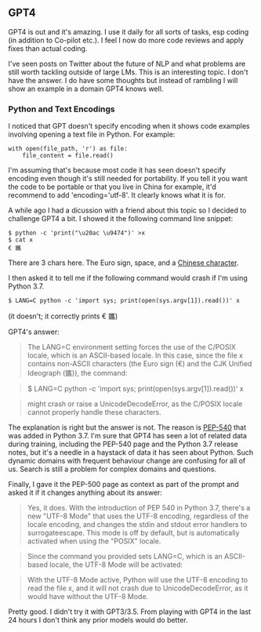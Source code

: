## GPT4

GPT4 is out and it's amazing. I use it daily for all sorts of tasks, esp coding (in addition to Co-pilot etc.). I feel I now do more code reviews and apply fixes than actual coding.

I've seen posts on Twitter about the future of NLP and what problems are still worth tackling outside of large LMs. This is an interesting topic. I don't have the answer. I do have some thoughts but instead of rambling I will show an example in a domain GPT4 knows well. 

### Python and Text Encodings

I noticed that GPT doesn't specify encoding when it shows code examples involving opening a text file in Python. For example:

```
with open(file_path, 'r') as file:
    file_content = file.read()
```

I'm assuming that's because most code it has seen doesn't specify encoding even though it's still needed for portability. If you tell it you want the code to be portable or that you live in China for example, it'd recommend to add 'encoding='utf-8'. It clearly knows what it is for. 

A while ago I had a dicussion with a friend about this topic so I decided to challenge GPT4 a bit. I showed it the following command line snippet:

```
$ python -c 'print("\u20ac \u9474")' >x
$ cat x
€ 鑴
```
There are 3 chars here. The Euro sign, space, and a [Chinese character](https://www.compart.com/en/unicode/U+9474).

I then asked it to tell me if the following command would crash if I'm using Python 3.7. 

```
$ LANG=C python -c 'import sys; print(open(sys.argv[1]).read())' x
```

(it doesn't; it correctly prints € 鑴)

GPT4's answer:

> The LANG=C environment setting forces the use of the C/POSIX locale, which is an ASCII-based locale. In this case, since the file x contains non-ASCII characters (the Euro sign (€) and the CJK Unified Ideograph (鑴)), the command:

> $ LANG=C python -c 'import sys; print(open(sys.argv[1]).read())' x

> might crash or raise a UnicodeDecodeError, as the C/POSIX locale cannot properly handle these characters.


The explanation is right but the answer is not. The reason is [PEP-540](https://peps.python.org/pep-0540) that was added in Python 3.7. I'm sure that GPT4 has seen a lot of related data during training, including the PEP-540 page and the Python 3.7 release notes, but it's a needle in a haystack of data it has seen about Python. Such dynamic domains with frequent behaviour change are confusing for all of us. Search is still a problem for complex domains and questions. 

Finally, I gave it the PEP-500 page as context as part of the prompt and asked it if it changes anything about its answer:

> Yes, it does. With the introduction of PEP 540 in Python 3.7, there's a new "UTF-8 Mode" that uses the UTF-8 encoding, regardless of the locale encoding, and changes the stdin and stdout error handlers to surrogateescape. This mode is off by default, but is automatically activated when using the "POSIX" locale.

> Since the command you provided sets LANG=C, which is an ASCII-based locale, the UTF-8 Mode will be activated:

> With the UTF-8 Mode active, Python will use the UTF-8 encoding to read the file x, and it will not crash due to UnicodeDecodeError, as it would have without the UTF-8 Mode.

Pretty good. I didn't try it with GPT3/3.5. From playing with GPT4 in the last 24 hours I don't think any prior models would do better.

